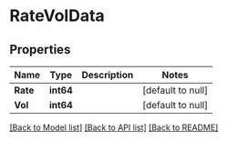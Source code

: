 # RateVolData

## Properties
Name | Type | Description | Notes
------------ | ------------- | ------------- | -------------
**Rate** | **int64** |  | [default to null]
**Vol** | **int64** |  | [default to null]

[[Back to Model list]](../README.md#documentation-for-models) [[Back to API list]](../README.md#documentation-for-api-endpoints) [[Back to README]](../README.md)


